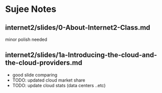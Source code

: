 # Sujee Notes

## internet2/slides/0-About-Internet2-Class.md

minor polish needed

## internet2/slides/1a-Introducing-the-cloud-and-the-cloud-providers.md

* good slide comparing
* TODO: updated cloud market share 
* TODO: update cloud stats (data centers ..etc)


